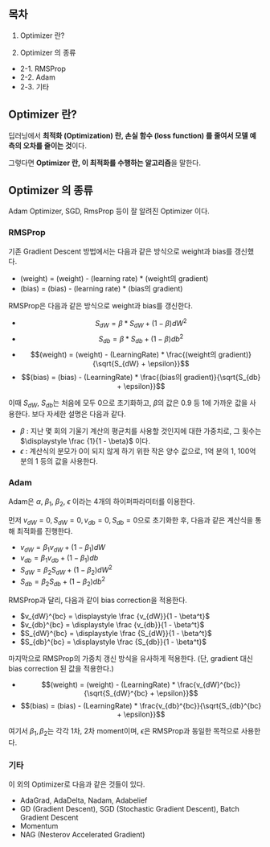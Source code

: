 ## 목차
1. Optimizer 란?

2. Optimizer 의 종류
* 2-1. RMSProp
* 2-2. Adam
* 2-3. 기타

## Optimizer 란?
딥러닝에서 **최적화 (Optimization) 란, 손실 함수 (loss function) 를 줄여서 모델 예측의 오차를 줄이는 것**이다.

그렇다면 **Optimizer 란, 이 최적화를 수행하는 알고리즘**을 말한다.

## Optimizer 의 종류
Adam Optimizer, SGD, RmsProp 등이 잘 알려진 Optimizer 이다.

### RMSProp
기존 Gradient Descent 방법에서는 다음과 같은 방식으로 weight과 bias를 갱신했다.
* (weight) = (weight) - (learning rate) * (weight의 gradient)
* (bias) = (bias) - (learning rate) * (bias의 gradient)

RMSProp은 다음과 같은 방식으로 weight과 bias를 갱신한다.
* $${S_{dW}} = \beta * S_{dW} + (1 - \beta)dW^2$$
* $${S_{db}} = \beta * S_{db} + (1 - \beta)db^2$$
* $$(weight) = (weight) - (LearningRate) * \frac{(weight의 gradient)}{\sqrt{S_{dW} + \epsilon}}$$
* $$(bias) = (bias) - (LearningRate) * \frac{(bias의 gradient)}{\sqrt{S_{db} + \epsilon}}$$

이때 $S_{dW}$, $S_{db}$는 처음에 모두 0으로 초기화하고, $\beta$의 값은 0.9 등 1에 가까운 값을 사용한다. 보다 자세한 설명은 다음과 같다.

* $\beta$ : 지난 몇 회의 기울기 계산의 평균치를 사용할 것인지에 대한 가중치로, 그 횟수는 $\displaystyle \frac {1}{1 - \beta}$ 이다.
* $\epsilon$ : 계산식의 분모가 0이 되지 않게 하기 위한 작은 양수 값으로, 1억 분의 1, 100억 분의 1 등의 값을 사용한다.

### Adam
Adam은 $\alpha$, $\beta_1$, $\beta_2$, $\epsilon$ 이라는 4개의 하이퍼파라미터를 이용한다.

먼저 $v_{dW} = 0, S_{dW} = 0, v_{db} = 0, S_{db} = 0$으로 초기화한 후, 다음과 같은 계산식을 통해 최적화를 진행한다.
* $v_{dW} = \beta_1 v_{dW} + (1 - \beta_1)dW$
* $v_{db} = \beta_1 v_{db} + (1 - \beta_1)db$
* $S_{dW} = \beta_2 S_{dW} + (1 - \beta_2)dW^2$
* $S_{db} = \beta_2 S_{db} + (1 - \beta_2)db^2$

RMSProp과 달리, 다음과 같이 bias correction을 적용한다.
* $v_{dW}^{bc} = \displaystyle \frac {v_{dW}}{1 - \beta^t}$
* $v_{db}^{bc} = \displaystyle \frac {v_{db}}{1 - \beta^t}$
* $S_{dW}^{bc} = \displaystyle \frac {S_{dW}}{1 - \beta^t}$
* $S_{db}^{bc} = \displaystyle \frac {S_{db}}{1 - \beta^t}$

마지막으로 RMSProp의 가중치 갱신 방식을 유사하게 적용한다. (단, gradient 대신 bias correction 된 값을 적용한다.)
* $$(weight) = (weight) - (LearningRate) * \frac{v_{dW}^{bc}}{\sqrt{S_{dW}^{bc} + \epsilon}}$$
* $$(bias) = (bias) - (LearningRate) * \frac{v_{db}^{bc}}{\sqrt{S_{db}^{bc} + \epsilon}}$$

여기서 $\beta_1, \beta_2$는 각각 1차, 2차 moment이며, $\epsilon$은 RMSProp과 동일한 목적으로 사용한다.

### 기타
이 외의 Optimizer로 다음과 같은 것들이 있다.
* AdaGrad, AdaDelta, Nadam, Adabelief
* GD (Gradient Descent), SGD (Stochastic Gradient Descent), Batch Gradient Descent
* Momentum
* NAG (Nesterov Accelerated Gradient)